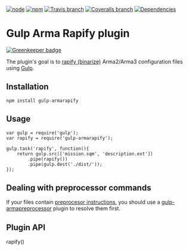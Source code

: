 [![node][node-image]][node-url] [![npm][npm-image]][npm-url] [![Travis branch][travis-image]][travis-url] [![Coveralls branch][coveralls-image]][coveralls-url] [![Dependencies][david-image]][david-url]

# Gulp Arma Rapify plugin

[![Greenkeeper badge](https://badges.greenkeeper.io/winseros/gulp-armarapify-plugin.svg)](https://greenkeeper.io/)

The plugin's goal is to [rapify (binarize)](https://community.bistudio.com/wiki/raP_File_Format_-_OFP) Arma2/Arma3 configuration files using [Gulp](http://gulpjs.com).

## Installation
```
npm install gulp-armarapify
```

## Usage
```
var gulp = require('gulp');
var rapify = require('gulp-armarapify');

gulp.task('rapify', function(){
    return gulp.src(['mission.sqm', 'description.ext'])
        .pipe(rapify())
        .pipe(gulp.dest('./dist/'));
});
```

## Dealing with preprocessor commands
If your files contain [preprocesor instructions](https://community.bistudio.com/wiki/PreProcessor_Commands), you should use a [gulp-armapreprocessor](https://github.com/winseros/gulp-armapreprocessor-plugin) plugin to resolve them first.

## Plugin API
rapify()

[node-url]: https://nodejs.org
[node-image]: https://img.shields.io/node/v/gulp-armarapify.svg

[npm-url]: https://www.npmjs.com/package/gulp-armarapify
[npm-image]: https://img.shields.io/npm/v/gulp-armarapify.svg

[travis-url]: https://travis-ci.org/winseros/gulp-armarapify-plugin
[travis-image]: https://img.shields.io/travis/winseros/gulp-armarapify-plugin/master.svg

[coveralls-url]: https://coveralls.io/github/winseros/gulp-armarapify-plugin
[coveralls-image]: https://img.shields.io/coveralls/winseros/gulp-armarapify-plugin/master.svg

[david-url]: https://david-dm.org/winseros/gulp-armarapify-plugin
[david-image]: https://david-dm.org/winseros/gulp-armarapify-plugin/master.svg